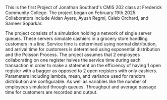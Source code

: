 This is the first Project of Jonathan Southard's CMIS 202 class at Frederick Community College.
The project began on February 19th 2025.
Collaborators include Aidan Ayers, Ayush Regmi, Caleb Orchard, and Sameer Soparkar.

The project consists of a simulation holding a network of single server queues. These servers simulate cashiers in a grocery store handling customers in a line.
Service time is determined using normal distribution, and arrival time for customers is determined using exponential distribution and the Poisson Process. 
The project assumes that 2 employees collaborating on one register halves the service time during each transaction in order to make a statement on the efficiency of having 1 open register with a bagger as opposed to 2 open registers with only cashiers. 
Parameters including lambda, mean, and variance used for random distribution are configurable. As well as variables like the number of employees simulated through queues.
Throughput and average passage time for customers are recorded and output.

